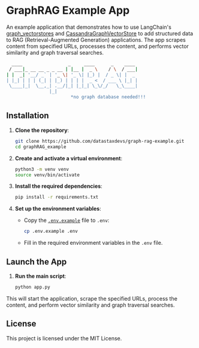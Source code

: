 # GraphRAG Example App
An example application that demonstrates how to use LangChain's [graph_vectorstores](https://python.langchain.com/v0.2/api_reference/community/graph_vectorstores.html#) and [CassandraGraphVectorStore](https://python.langchain.com/v0.2/api_reference/community/graph_vectorstores/langchain_community.graph_vectorstores.cassandra.CassandraGraphVectorStore.html) to add structured data to RAG (Retrieval-Augmented Generation) applications. The app scrapes content from specified URLs, processes the content, and performs vector similarity and graph traversal searches.

```sh
  ____                 _     ____      _    ____ 
 / ___|_ __ __ _ _ __ | |__ |  _ \    / \  / ___|
| |  _| '__/ _` | '_ \| '_ \| |_) |  / _ \| |  _ 
| |_| | | | (_| | |_) | | | |  _ <  / ___ \ |_| |
 \____|_|  \__,_| .__/|_| |_|_| \_\/_/   \_\____|
                |_|                                           
                        *no graph database needed!!!
```

## Installation

1. **Clone the repository**:
	```sh
	git clone https://github.com/datastaxdevs/graph-rag-example.git
	cd graphRAG_example
	```

2. **Create and activate a virtual environment**:
	```sh
	python3 -m venv venv
	source venv/bin/activate
	```

3. **Install the required dependencies**:
	```sh
	pip install -r requirements.txt
	```

4. **Set up the environment variables**:
	- Copy the [`.env.example`](.env.example) file to `.env`:
	  ```sh
	  cp .env.example .env
	  ```
	- Fill in the required environment variables in the `.env` file.

## Launch the App

1. **Run the main script**:
	```sh
	python app.py
	```

This will start the application, scrape the specified URLs, process the content, and perform vector similarity and graph traversal searches.

## License

This project is licensed under the MIT License.

